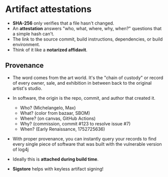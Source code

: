 # Artifact attestations

- **SHA-256** only verifies that a file hasn't changed.
- An **attestation** answers "who, what, where, why, when?" questions that a simple hash can't.
- The link to the source commit, build instructions, dependencies, or build environment.
- Think of it like a **notarized affidavit**.

## Provenance

- The word comes from the art world. It's the "chain of custody" or record of every owner, sale, and exhibition in between back to the original artist's studio.
- In software, the origin is the repo, commit, and author that created it.
  - Who? (Michelangelo, Max)
  - What? (color from bazaar, SBOM)
  - Where? (on canvas, GitHub Actions)
  - Why? (commission, commit #123 to resolve issue #7)
  - When? (Early Renaissance, 1752725636)

- With proper provenance, you can instantly query your records to find every single piece of software that was built with the vulnerable version of log4j
- Ideally this is **attached during build time**.
- **Sigstore** helps with keyless artifact signing!
